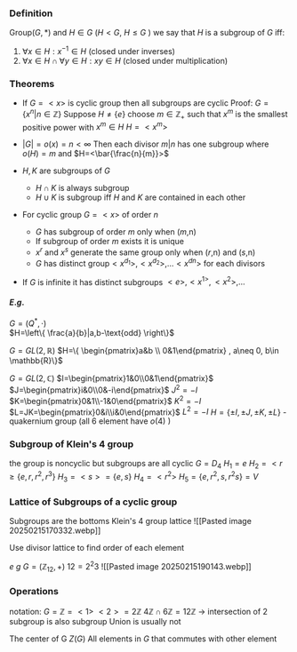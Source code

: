 
### Definition
Group$(G,*)$ and $H\in G$ ($H<G$, $H\leq G$  ) we say that $H$ is a subgroup of $G$ iff:
1. $\forall x \in H:x^{-1}\in H$ (closed under inverses)
2. $\forall x \in H\cap \forall y\in H:xy\in H$ (closed under multiplication)
### Theorems
-  If $G=<x>$ is cyclic group then all subgroups are cyclic
	Proof:
	$G=\{ x^{n}|n\in \mathbb{Z} \}$ Suppose $H\neq \{ e \}$ choose $m \in \mathbb{Z}_{+}$ such that $x^m$ is the smallest positive power with $x^m \in H$ 
	$H=< x^m>$ 

- $|G|=o(x)=n<\infty$ Then each divisor $m|n$ has one subgroup where $o(H)=m$ and $H=<\bar{\frac{n}{m}}>$ 

- $H,K$ are subgroups of $G$  
	- $H \cap K$ is always subgroup
	- $H \cup K$ is subgroup iff $H$ and $K$ are contained in each other  

- For cyclic group $G= <x>$ of order $n$ 
	- $G$ has subgroup of order $m$ only when ($m$,n)
	- If subgroup of order $m$ exists it is unique
	- $x^{r}$ and $x^{s}$ generate the same group only when ($r$,n) and ($s$,n)
	- $G$ has distinct group$< x^{d_{1}}>,<x^{d_{2}}>,\dots < x^{dn}>$ for each divisors

- If $G$ is infinite it has distinct subgroups $<e>,<x^{1>},<x^{2}>,\dots$ 
#### $E$.$g$.
$G=(Q^{*},\cdot)$  
$H=\left\{  \frac{a}{b}|a,b-\text{odd}  \right\}$ 

$G=GL(2,\mathbb{R})$
$H=\{ \begin{pmatrix}a&b \\ 0&1\end{pmatrix} , a\neq 0, b\in \mathbb{R}\}$ 

$G=GL(2,\mathbb{C})$
$I=\begin{pmatrix}1&0\\0&1\end{pmatrix}$ 
$J=\begin{pmatrix}i&0\\0&-i\end{pmatrix}$ $J^{2}=-I$  
$K=\begin{pmatrix}0&1\\-1&0\end{pmatrix}$ $K^{2}=-I$
$L=JK=\begin{pmatrix}0&i\\i&0\end{pmatrix}$ $L^{2}=-I$ 
$H=\{ \pm I, \pm J, \pm K, \pm L \}$ - quakernium group (all 6 element have $o(4)$ )


### Subgroup of Klein's 4 group
the group is noncyclic but subgroups are all cyclic
$G=D_{4}$
$H_{1}= {e}$ 
$H_{2}= <r\geq \{e,r,r^{2},r^{3} \}$ 
$H_{3}= <s> =\{ e,s \}$
$H_{4} = <r^{2}>$ 
$H_{5}=\{ e,r^{2},s,r^{2}s \} = V$ 

### Lattice of Subgroups of a cyclic group
Subgroups are the bottoms
Klein's 4 group lattice
![[Pasted image 20250215170332.webp]]

Use divisor lattice to find order of each element

$e$ $g$ 
$G=(\mathbb{Z}_{12}, +)$ 
$12=2^{2}3$ 
![[Pasted image 20250215190143.webp]]
### Operations
notation:
$G = \mathbb{Z} = <1 >$ 
$<2> = 2\mathbb{Z}$ 
$4\mathbb{Z} \cap 6\mathbb{Z}=12\mathbb{Z}$  -> intersection of 2 subgroup is also subgroup
Union is usually not

The center of G
$Z(G)$ 
All elements in $G$ that commutes with other element

